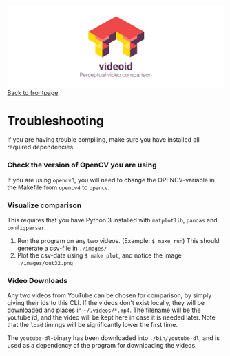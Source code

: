 ![](logo.png)
[Back to frontpage](../README.md)

# Troubleshooting
If you are having trouble compiling, make sure you have installed all required dependencies.

### Check the version of OpenCV you are using
If you are using `opencv3`, you will need to change the OPENCV-variable in the Makefile from `opencv4` to `opencv`.

### Visualize comparison
This requires that you have Python 3 installed with `matplotlib`, `pandas` and `configparser`.
1. Run the program on any two videos. (Example: `$ make run`) This should generate a csv-file in `./images/`
2. Plot the csv-data using `$ make plot`, and notice the image `./images/out32.png`

### Video Downloads
Any two videos from YouTube can be chosen for comparison, by simply giving their ids to this CLI. If the videos don't exist locally, they will be downloaded and places in `~/.videos/*.mp4`. The filename will be the youtube id, and the video will be kept here in case it is needed later. Note that the `load` timings will be significantly lower the first time.

The `youtube-dl`-binary has been downloaded into `./bin/youtube-dl`, and is used as a dependency of the program for downloading the videos.
